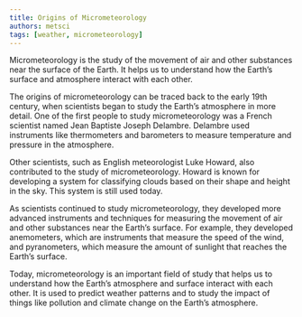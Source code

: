 ```yaml
---
title: Origins of Micrometeorology
authors: metsci
tags: [weather, micrometeorology]
---
```


Micrometeorology is the study of the movement of air and other substances near the surface of the Earth. It helps us to understand how the Earth’s surface and atmosphere interact with each other.
<!-- truncate -->
The origins of micrometeorology can be traced back to the early 19th century, when scientists began to study the Earth’s atmosphere in more detail. One of the first people to study micrometeorology was a French scientist named Jean Baptiste Joseph Delambre. Delambre used instruments like thermometers and barometers to measure temperature and pressure in the atmosphere.

Other scientists, such as English meteorologist Luke Howard, also contributed to the study of micrometeorology. Howard is known for developing a system for classifying clouds based on their shape and height in the sky. This system is still used today.

As scientists continued to study micrometeorology, they developed more advanced instruments and techniques for measuring the movement of air and other substances near the Earth’s surface. For example, they developed anemometers, which are instruments that measure the speed of the wind, and pyranometers, which measure the amount of sunlight that reaches the Earth’s surface.

Today, micrometeorology is an important field of study that helps us to understand how the Earth’s atmosphere and surface interact with each other. It is used to predict weather patterns and to study the impact of things like pollution and climate change on the Earth’s atmosphere.